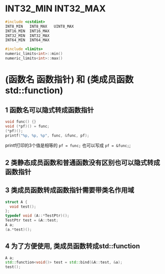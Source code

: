 # INT32_MIN INT32_MAX
```c++
#include <cstdint>
INT8_MIN   INT8_MAX   UINT8_MAX
INT16_MIN  INT16_MAX
INT32_MIN  INT32_MAX
INT64_MIN  INT64_MAX

#include <limits>
numeric_limits<int>::min()
numeric_limits<int>::max()
```


# (函数名 函数指针) 和 (类成员函数 std::function)
## 1 函数名可以隐式转成函数指针
```c++
void func() {}
void (*pf)() = func;
(*pf)();
printf("%p, %p, %p", func, &func, pf);
```
printf打印的3个值是相等的
`pf = func;` 也可以写成 `pf = &func;`;
## 2 类静态成员函数和普通函数没有区别也可以隐式转成函数指针
## 3 类成员函数转成函数指针需要带类名作用域
```c++
struct A {
  void test();
};
typedef void (A::*TestPtr)();
TestPtr test = &A::test;
A a;
(a.*test)();
```
## 4 为了方便使用, 类成员函数转成std::function
```c++
A a;
std::function<void()> test = std::bind(&A::test, &a);
test();
```